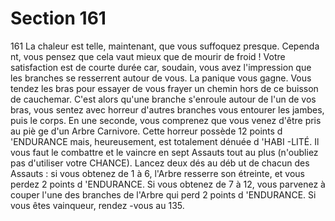 # Section 161

161
La chaleur est telle, maintenant, que vous suffoquez presque.
Cependa nt, vous pensez que cela vaut mieux que de mourir de
froid ! Votre satisfaction est de courte durée car, soudain, vous
avez l'impression que les branches se resserrent autour de vous.
La panique vous gagne. Vous tendez les bras pour essayer de
vous frayer un chemin hors de ce buisson de cauchemar. C'est
alors qu'une branche s'enroule autour de l'un de vos bras, vous
sentez avec horreur d'autres branches vous entourer les jambes,
puis le corps. En une seconde, vous comprenez que vous venez
d'être pris au piè ge d'un Arbre Carnivore. Cette horreur possède
12 points d 'ENDURANCE mais, heureusement, est totalement
dénuée d 'HABI -LITÉ.  Il vous faut le combattre et le vaincre en
sept  Assauts tout au plus (n'oubliez pas d'utiliser votre
CHANCE).  Lancez deux dés au déb ut de chacun des Assauts : si
vous obtenez de 1 à 6, l'Arbre resserre son étreinte, et vous
perdez 2 points d 'ENDURANCE.  Si vous obtenez de 7 à 12,
vous parvenez à couper l'une des branches de l'Arbre qui perd 2
points d 'ENDURANCE.  Si vous êtes vainqueur, rendez -vous au
135.
